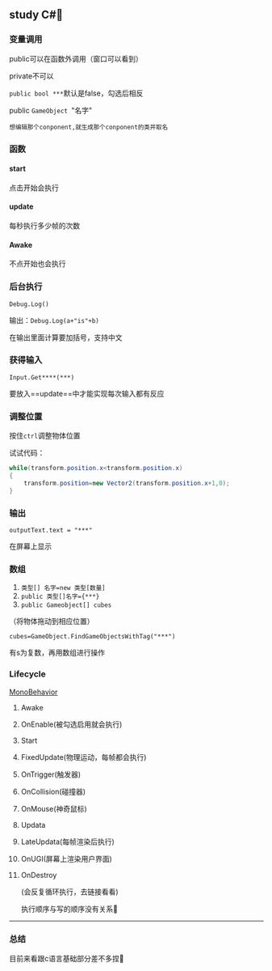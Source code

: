 ## study C#:book:

### 变量调用

public可以在函数外调用（窗口可以看到）

private不可以

`public bool ***`默认是false，勾选后相反

public `GameObject `"名字"

`想编辑那个conponent,就生成那个conponent的类并取名`

### 函数

#### start

点击开始会执行

#### update

每秒执行多少帧的次数

#### Awake

不点开始也会执行

### 后台执行

`Debug.Log()`

输出：`Debug.Log(a+"is"+b)`

在输出里面计算要加括号，支持中文

### 获得输入

`Input.Get****(***)`

要放入==update==中才能实现每次输入都有反应

### 调整位置

按住`ctrl`调整物体位置

试试代码：

```c#
while(transform.position.x<transform.position.x)
{
    transform.position=new Vector2(transform.position.x+1,0);
}
```

### 输出

`outputText.text = "***"`

在屏幕上显示

### 数组

1. `类型[] 名字=new 类型[数量]`
2. `public 类型[]名字={***}`
3. `public Gameobject[] cubes`

（将物体拖动到相应位置）

`cubes=GameObject.FindGameObjectsWithTag("***")`

有s为复数，再用数组进行操作

### Lifecycle

[MonoBehavior](https://docs.unity3d.com/ScriptReference/MonoBehaviour.html )

1. Awake

2. OnEnable(被勾选启用就会执行)

3. Start

4. FixedUpdate(物理运动，每帧都会执行)

5. OnTrigger(触发器)

6. OnCollision(碰撞器)

7. OnMouse(神奇鼠标)

8. Updata

9. LateUpdata(每帧渲染后执行)

10. OnUGI(屏幕上渲染用户界面)

11. OnDestroy

    (会反复循环执行，去链接看看)

    执行顺序与写的顺序没有关系:rotating_light:

***

### 总结

目前来看跟c语言基础部分差不多捏:poodle:



